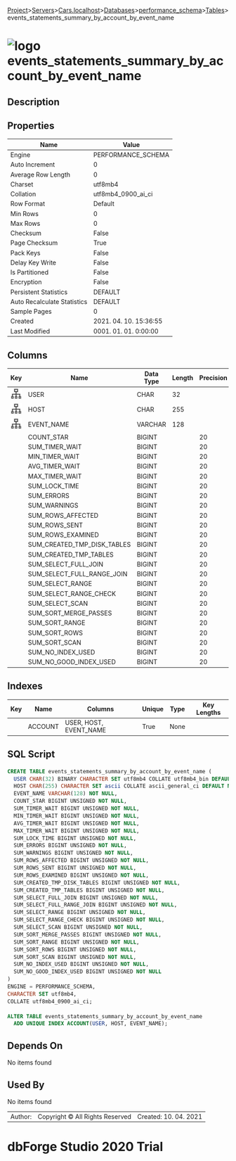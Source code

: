 [Project](../../../../../startpage.md)>[Servers](../../../../Servers.md)>[Cars.localhost](../../../Cars.localhost.md)>[Databases](../../Databases.md)>[performance_schema](../performance_schema.md)>[Tables](Tables.md)>events_statements_summary_by_account_by_event_name


# ![logo](../../../../../Images/table64.svg) events_statements_summary_by_account_by_event_name

## <a name="#Description"></a>Description
> 
## <a name="#Properties"></a>Properties
|Name|Value|
|---|---|
|Engine|PERFORMANCE_SCHEMA|
|Auto Increment|0|
|Average Row Length|0|
|Charset|utf8mb4|
|Collation|utf8mb4_0900_ai_ci|
|Row Format|Default|
|Min Rows|0|
|Max Rows|0|
|Checksum|False|
|Page Checksum|True|
|Pack Keys|False|
|Delay Key Write|False|
|Is Partitioned|False|
|Encryption|False|
|Persistent Statistics|DEFAULT|
|Auto Recalculate Statistics|DEFAULT|
|Sample Pages|0|
|Created|2021. 04. 10. 15:36:55|
|Last Modified|0001. 01. 01. 0:00:00|


## <a name="#Columns"></a>Columns
|Key|Name|Data Type|Length|Precision|Scale|Unsigned|Zerofill|Binary|Not Null|Auto Increment|Default|Virtual|Description|
|:---:|---|---|---|---|---|---|---|---|---|---|---|---|---|
|[![Indexes ACCOUNT](../../../../../Images/index.svg)](#Indexes)|USER|CHAR|32|||False|False|True|False|False|NULL|False||
|[![Indexes ACCOUNT](../../../../../Images/index.svg)](#Indexes)|HOST|CHAR|255|||False|False|False|False|False|NULL|False||
|[![Indexes ACCOUNT](../../../../../Images/index.svg)](#Indexes)|EVENT_NAME|VARCHAR|128|||False|False|False|True|False||False||
||COUNT_STAR|BIGINT||20||True|False|False|True|False||False||
||SUM_TIMER_WAIT|BIGINT||20||True|False|False|True|False||False||
||MIN_TIMER_WAIT|BIGINT||20||True|False|False|True|False||False||
||AVG_TIMER_WAIT|BIGINT||20||True|False|False|True|False||False||
||MAX_TIMER_WAIT|BIGINT||20||True|False|False|True|False||False||
||SUM_LOCK_TIME|BIGINT||20||True|False|False|True|False||False||
||SUM_ERRORS|BIGINT||20||True|False|False|True|False||False||
||SUM_WARNINGS|BIGINT||20||True|False|False|True|False||False||
||SUM_ROWS_AFFECTED|BIGINT||20||True|False|False|True|False||False||
||SUM_ROWS_SENT|BIGINT||20||True|False|False|True|False||False||
||SUM_ROWS_EXAMINED|BIGINT||20||True|False|False|True|False||False||
||SUM_CREATED_TMP_DISK_TABLES|BIGINT||20||True|False|False|True|False||False||
||SUM_CREATED_TMP_TABLES|BIGINT||20||True|False|False|True|False||False||
||SUM_SELECT_FULL_JOIN|BIGINT||20||True|False|False|True|False||False||
||SUM_SELECT_FULL_RANGE_JOIN|BIGINT||20||True|False|False|True|False||False||
||SUM_SELECT_RANGE|BIGINT||20||True|False|False|True|False||False||
||SUM_SELECT_RANGE_CHECK|BIGINT||20||True|False|False|True|False||False||
||SUM_SELECT_SCAN|BIGINT||20||True|False|False|True|False||False||
||SUM_SORT_MERGE_PASSES|BIGINT||20||True|False|False|True|False||False||
||SUM_SORT_RANGE|BIGINT||20||True|False|False|True|False||False||
||SUM_SORT_ROWS|BIGINT||20||True|False|False|True|False||False||
||SUM_SORT_SCAN|BIGINT||20||True|False|False|True|False||False||
||SUM_NO_INDEX_USED|BIGINT||20||True|False|False|True|False||False||
||SUM_NO_GOOD_INDEX_USED|BIGINT||20||True|False|False|True|False||False||

## <a name="#Indexes"></a>Indexes
|Key|Name|Columns|Unique|Type|Key Lengths|
|:---:|---|---|---|---|---|
||ACCOUNT|USER, HOST, EVENT_NAME|True|None||

## <a name="#SqlScript"></a>SQL Script
```SQL
CREATE TABLE events_statements_summary_by_account_by_event_name (
  USER CHAR(32) BINARY CHARACTER SET utf8mb4 COLLATE utf8mb4_bin DEFAULT NULL,
  HOST CHAR(255) CHARACTER SET ascii COLLATE ascii_general_ci DEFAULT NULL,
  EVENT_NAME VARCHAR(128) NOT NULL,
  COUNT_STAR BIGINT UNSIGNED NOT NULL,
  SUM_TIMER_WAIT BIGINT UNSIGNED NOT NULL,
  MIN_TIMER_WAIT BIGINT UNSIGNED NOT NULL,
  AVG_TIMER_WAIT BIGINT UNSIGNED NOT NULL,
  MAX_TIMER_WAIT BIGINT UNSIGNED NOT NULL,
  SUM_LOCK_TIME BIGINT UNSIGNED NOT NULL,
  SUM_ERRORS BIGINT UNSIGNED NOT NULL,
  SUM_WARNINGS BIGINT UNSIGNED NOT NULL,
  SUM_ROWS_AFFECTED BIGINT UNSIGNED NOT NULL,
  SUM_ROWS_SENT BIGINT UNSIGNED NOT NULL,
  SUM_ROWS_EXAMINED BIGINT UNSIGNED NOT NULL,
  SUM_CREATED_TMP_DISK_TABLES BIGINT UNSIGNED NOT NULL,
  SUM_CREATED_TMP_TABLES BIGINT UNSIGNED NOT NULL,
  SUM_SELECT_FULL_JOIN BIGINT UNSIGNED NOT NULL,
  SUM_SELECT_FULL_RANGE_JOIN BIGINT UNSIGNED NOT NULL,
  SUM_SELECT_RANGE BIGINT UNSIGNED NOT NULL,
  SUM_SELECT_RANGE_CHECK BIGINT UNSIGNED NOT NULL,
  SUM_SELECT_SCAN BIGINT UNSIGNED NOT NULL,
  SUM_SORT_MERGE_PASSES BIGINT UNSIGNED NOT NULL,
  SUM_SORT_RANGE BIGINT UNSIGNED NOT NULL,
  SUM_SORT_ROWS BIGINT UNSIGNED NOT NULL,
  SUM_SORT_SCAN BIGINT UNSIGNED NOT NULL,
  SUM_NO_INDEX_USED BIGINT UNSIGNED NOT NULL,
  SUM_NO_GOOD_INDEX_USED BIGINT UNSIGNED NOT NULL
)
ENGINE = PERFORMANCE_SCHEMA,
CHARACTER SET utf8mb4,
COLLATE utf8mb4_0900_ai_ci;

ALTER TABLE events_statements_summary_by_account_by_event_name 
  ADD UNIQUE INDEX ACCOUNT(USER, HOST, EVENT_NAME);
```

## <a name="#DependsOn"></a>Depends On
No items found

## <a name="#UsedBy"></a>Used By
No items found

||||
|---|---|---|
|Author: |Copyright © All Rights Reserved|Created: 10. 04. 2021|
# dbForge Studio 2020 Trial